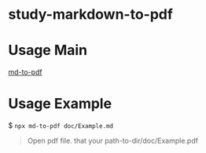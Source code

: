 # study-markdown-to-pdf

# Usage Main

[md-to-pdf](https://www.npmjs.com/package/md-to-pdf)

# Usage Example

$ `npx md-to-pdf doc/Example.md`

> Open pdf file. that your path-to-dir/doc/Example.pdf
